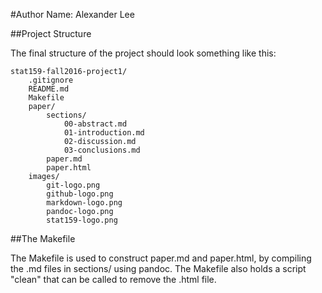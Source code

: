 #Author Name: Alexander Lee

##Project Structure

The final structure of the project should look something like this:

```
stat159-fall2016-project1/
	.gitignore
	README.md
	Makefile
	paper/
		sections/
			00-abstract.md
			01-introduction.md
			02-discussion.md
			03-conclusions.md
		paper.md
		paper.html
	images/
		git-logo.png
		github-logo.png
		markdown-logo.png
		pandoc-logo.png
		stat159-logo.png
```

##The Makefile

The Makefile is used to construct paper.md and paper.html, by compiling the .md files in sections/ using pandoc. The Makefile also holds a script "clean" that can be called to remove the .html file. 
